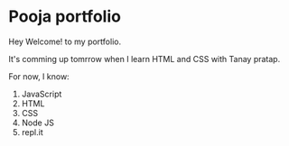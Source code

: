 # Pooja portfolio 
 
  Hey Welcome! to my portfolio. 
  
  It's comming up tomrrow when I learn HTML and CSS with Tanay pratap.

  For now, I know:
  1. JavaScript
  1. HTML
  1. CSS
  1. Node JS
  1. repl.it 